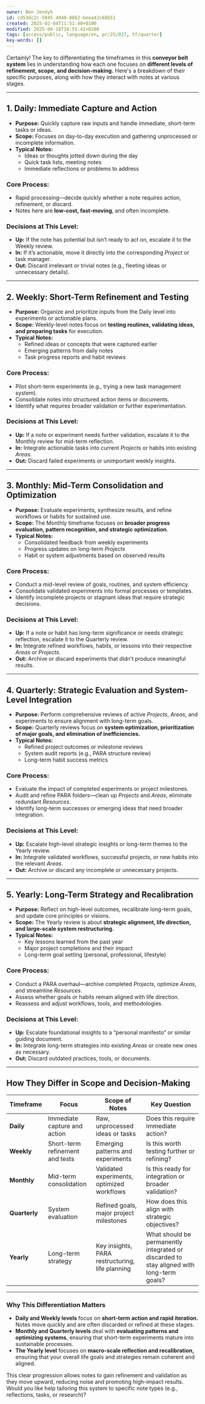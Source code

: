 ```yaml
---
owner: Ben Jendyk
id: cd53dc2c-5845-4940-88b2-beea42c68b51
created: 2025-02-04T11:51:40+0100
modified: 2025-04-18T16:55:41+0200
tags: [access/public, language/en, pr/25/027, tf/quarter]
key-words: []
---
```


Certainly! The key to differentiating the timeframes in this **conveyor belt system** lies in understanding how each one focuses on **different levels of refinement, scope, and decision-making.** Here's a breakdown of their specific purposes, along with how they interact with notes at various stages.

---

## **1. Daily: Immediate Capture and Action**
- **Purpose:** Quickly capture raw inputs and handle immediate, short-term tasks or ideas.
- **Scope:** Focuses on day-to-day execution and gathering unprocessed or incomplete information.
- **Typical Notes:**  
  - Ideas or thoughts jotted down during the day  
  - Quick task lists, meeting notes  
  - Immediate reflections or problems to address  

### **Core Process:**
- Rapid processing—decide quickly whether a note requires action, refinement, or discard.
- Notes here are **low-cost, fast-moving**, and often incomplete.

### **Decisions at This Level:**  
- **Up:** If the note has potential but isn’t ready to act on, escalate it to the Weekly review.  
- **In:** If it’s actionable, move it directly into the corresponding *Project* or task manager.  
- **Out:** Discard irrelevant or trivial notes (e.g., fleeting ideas or unnecessary details).  

---

## **2. Weekly: Short-Term Refinement and Testing**
- **Purpose:** Organize and prioritize inputs from the Daily level into experiments or actionable plans.
- **Scope:** Weekly-level notes focus on **testing routines, validating ideas, and preparing tasks** for execution.
- **Typical Notes:**  
  - Refined ideas or concepts that were captured earlier  
  - Emerging patterns from daily notes  
  - Task progress reports and habit reviews  

### **Core Process:**  
- Pilot short-term experiments (e.g., trying a new task management system).  
- Consolidate notes into structured action items or documents.  
- Identify what requires broader validation or further experimentation.

### **Decisions at This Level:**  
- **Up:** If a note or experiment needs further validation, escalate it to the Monthly review for mid-term reflection.  
- **In:** Integrate actionable tasks into current *Projects* or habits into existing *Areas*.  
- **Out:** Discard failed experiments or unimportant weekly insights.

---

## **3. Monthly: Mid-Term Consolidation and Optimization**
- **Purpose:** Evaluate experiments, synthesize results, and refine workflows or habits for sustained use.
- **Scope:** The Monthly timeframe focuses on **broader progress evaluation, pattern recognition, and strategic optimization**.
- **Typical Notes:**  
  - Consolidated feedback from weekly experiments  
  - Progress updates on long-term *Projects*  
  - Habit or system adjustments based on observed results  

### **Core Process:**  
- Conduct a mid-level review of goals, routines, and system efficiency.  
- Consolidate validated experiments into formal processes or templates.  
- Identify incomplete projects or stagnant ideas that require strategic decisions.

### **Decisions at This Level:**  
- **Up:** If a note or habit has long-term significance or needs strategic reflection, escalate it to the Quarterly review.  
- **In:** Integrate refined workflows, habits, or lessons into their respective *Areas* or *Projects*.  
- **Out:** Archive or discard experiments that didn’t produce meaningful results.

---

## **4. Quarterly: Strategic Evaluation and System-Level Integration**
- **Purpose:** Perform comprehensive reviews of active *Projects*, *Areas*, and experiments to ensure alignment with long-term goals.
- **Scope:** Quarterly reviews focus on **system optimization, prioritization of major goals, and elimination of inefficiencies.**
- **Typical Notes:**  
  - Refined project outcomes or milestone reviews  
  - System audit reports (e.g., PARA structure review)  
  - Long-term habit success metrics  

### **Core Process:**  
- Evaluate the impact of completed experiments or project milestones.  
- Audit and refine PARA folders—clean up *Projects* and *Areas*, eliminate redundant *Resources*.  
- Identify long-term successes or emerging ideas that need broader integration.

### **Decisions at This Level:**  
- **Up:** Escalate high-level strategic insights or long-term themes to the Yearly review.  
- **In:** Integrate validated workflows, successful projects, or new habits into the relevant *Areas*.  
- **Out:** Archive or discard any incomplete or unnecessary projects.

---

## **5. Yearly: Long-Term Strategy and Recalibration**
- **Purpose:** Reflect on high-level outcomes, recalibrate long-term goals, and update core principles or visions.
- **Scope:** The Yearly review is about **strategic alignment, life direction, and large-scale system restructuring.**
- **Typical Notes:**  
  - Key lessons learned from the past year  
  - Major project completions and their impact  
  - Long-term goal setting (personal, professional, lifestyle)  

### **Core Process:**  
- Conduct a PARA overhaul—archive completed *Projects*, optimize *Areas*, and streamline *Resources*.  
- Assess whether goals or habits remain aligned with life direction.  
- Reassess and adjust workflows, tools, and methodologies.

### **Decisions at This Level:**  
- **Up:** Escalate foundational insights to a “personal manifesto” or similar guiding document.  
- **In:** Integrate long-term strategies into existing *Areas* or create new ones as necessary.  
- **Out:** Discard outdated practices, tools, or documents.

---

## **How They Differ in Scope and Decision-Making**
| **Timeframe** | **Focus**                      | **Scope of Notes**                                | **Key Question**                      |
|---------------|--------------------------------|--------------------------------------------------|---------------------------------------|
| **Daily**     | Immediate capture and action   | Raw, unprocessed ideas or tasks                  | Does this require immediate action?   |
| **Weekly**    | Short-term refinement and tests| Emerging patterns and experiments                | Is this worth testing further or refining? |
| **Monthly**   | Mid-term consolidation         | Validated experiments, optimized workflows       | Is this ready for integration or broader validation? |
| **Quarterly** | System evaluation              | Refined goals, major project milestones          | How does this align with strategic objectives? |
| **Yearly**    | Long-term strategy             | Key insights, PARA restructuring, life planning  | What should be permanently integrated or discarded to stay aligned with long-term goals? |

---

### **Why This Differentiation Matters**
- **Daily and Weekly levels** focus on **short-term action and rapid iteration.** Notes move quickly and are often discarded or refined at these stages.
- **Monthly and Quarterly levels** deal with **evaluating patterns and optimizing systems**, ensuring that short-term experiments mature into sustainable processes.
- **The Yearly level** focuses on **macro-scale reflection and recalibration,** ensuring that your overall life goals and strategies remain coherent and aligned.

This clear progression allows notes to gain refinement and validation as they move upward, reducing noise and promoting high-impact results. Would you like help tailoring this system to specific note types (e.g., reflections, tasks, or research)?